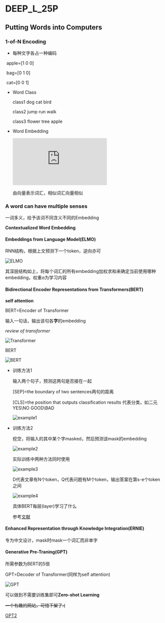 # DEEP_L_25P

## 	Putting Words into Computers

### 	1-of-N Encoding

- 每种文字各占一种编码

​		apple=[1 0 0]

​		bag=[0 1 0]

​		cat=[0 0 1]

- Word Class

  class1 dog cat bird

  class2 jump run walk

  class3 flower tree apple

- Word Embedding

  ![Word Embedding](https://github.com/kkolento/Hello-World/raw/master/lesson/DeepLearning/DEEP_L_25P.md)

  由向量表示词汇，相似词汇向量相似

### A word can have multiple senses

一词多义，给予该词不同含义不同的Embedding

**Contextualized Word Embedding**

#### Embeddings from Language Model(ELMO)

RNN结构，根据上文预测下一个token，逆向亦可

![ELMO](https://raw.githubusercontent.com/kkolento/Hello-World/master/lesson/DeepLearning/DEEP_L_25P.assets/image-20200801201838988.png)

其深层结构如上，将每个词汇的所有embedding加权求和来确定当前使用哪种embedding，权重α为学习内容

#### Bidirectional Encoder Representations from Transformers(BERT)

**self attention**

BERT=Encoder of Transformer

输入一句话，输出该句各**字**的embedding

*review of transformer*

![Transformer](./DEEP_L_25P.assets/image-20200801202515232.png)

BERT

![BERT](./DEEP_L_25P.assets/image-20200801202546394.png)

- 训练方法1

  输入两个句子，预测这两句是否接在一起

  [SEP]=the boundary of two sentences两句的距离

  [CLS]=the position that outputs classification results 代表分类，如二元YES\NO GOOD\BAD

  ![example1](./DEEP_L_25P.assets/image-20200801203551018.png)

- 训练方法2

  挖空，将输入的其中某个字masked，然后预测该mask的embedding

  ![example2](./DEEP_L_25P.assets/image-20200801203013372.png)

  实际训练中两种方法同时使用

  ![example3](./DEEP_L_25P.assets/image-20200801204153079.png)

  D代表文章有N个token，Q代表问题有M个token，输出答案在第s-e个token之间

  ![example4](./DEEP_L_25P.assets/image-20200801204422004.png)

  具体BERT每层(layer)学习了什么

  参考[文献](https://arxiv.org/abs/1905.05950)


#### Enhanced Representation through Knowledge Integration(ERNIE)

专为中文设计，mask时mask一个词汇而非单字

#### Generative Pre-Traning(GPT)

所需参数为BERT的5倍

GPT=Decoder of Transformer(同样为self attention)

![GPT](./DEEP_L_25P.assets/image-20200801205603015.png)

可以做到不需要训练集即可**Zero-shot Learning**

~~一个有趣的网站，可惜下架了:(~~

[GPT2](talktotransformer.com)





